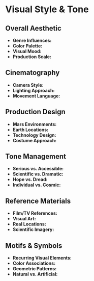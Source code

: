 # Visual Style & Tone

## Overall Aesthetic
- **Genre Influences:**
- **Color Palette:**
- **Visual Mood:**
- **Production Scale:**

## Cinematography
- **Camera Style:**
- **Lighting Approach:**
- **Movement Language:**

## Production Design
- **Mars Environments:**
- **Earth Locations:**
- **Technology Design:**
- **Costume Approach:**

## Tone Management
- **Serious vs. Accessible:**
- **Scientific vs. Dramatic:**
- **Hope vs. Dread:**
- **Individual vs. Cosmic:**

## Reference Materials
- **Film/TV References:**
- **Visual Art:**
- **Real Locations:**
- **Scientific Imagery:**

## Motifs & Symbols
- **Recurring Visual Elements:**
- **Color Associations:**
- **Geometric Patterns:**
- **Natural vs. Artificial:**